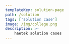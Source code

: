 ```yaml
---
templateKey: solution-page
path: /solution
tags: ['solution case']
image: /img/college.png
description: >-
    haetek solution cases
---
```

